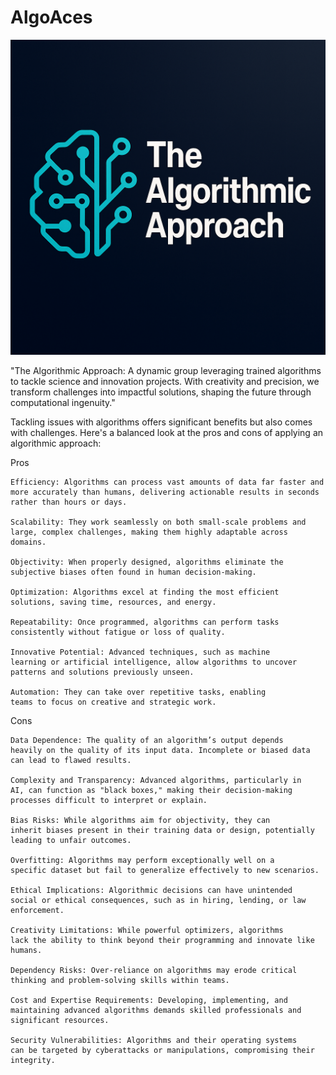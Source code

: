 # AlgoAces

![AlgoAces Logo](Algo1.png)

"The Algorithmic Approach: A dynamic group leveraging trained algorithms to tackle science and innovation projects. 
With creativity and precision, we transform challenges into impactful solutions, shaping the future through computational ingenuity."


Tackling issues with algorithms offers significant benefits but also comes with challenges. 
Here's a balanced look at the pros and cons of applying an algorithmic approach:

Pros

    Efficiency: Algorithms can process vast amounts of data far faster and 
    more accurately than humans, delivering actionable results in seconds rather than hours or days.

    Scalability: They work seamlessly on both small-scale problems and 
    large, complex challenges, making them highly adaptable across domains.

    Objectivity: When properly designed, algorithms eliminate the 
    subjective biases often found in human decision-making.

    Optimization: Algorithms excel at finding the most efficient 
    solutions, saving time, resources, and energy.

    Repeatability: Once programmed, algorithms can perform tasks 
    consistently without fatigue or loss of quality.

    Innovative Potential: Advanced techniques, such as machine 
    learning or artificial intelligence, allow algorithms to uncover patterns and solutions previously unseen.

    Automation: They can take over repetitive tasks, enabling 
    teams to focus on creative and strategic work.

Cons

    Data Dependence: The quality of an algorithm’s output depends 
    heavily on the quality of its input data. Incomplete or biased data can lead to flawed results.

    Complexity and Transparency: Advanced algorithms, particularly in 
    AI, can function as "black boxes," making their decision-making processes difficult to interpret or explain.

    Bias Risks: While algorithms aim for objectivity, they can 
    inherit biases present in their training data or design, potentially leading to unfair outcomes.

    Overfitting: Algorithms may perform exceptionally well on a 
    specific dataset but fail to generalize effectively to new scenarios.

    Ethical Implications: Algorithmic decisions can have unintended 
    social or ethical consequences, such as in hiring, lending, or law enforcement.

    Creativity Limitations: While powerful optimizers, algorithms 
    lack the ability to think beyond their programming and innovate like humans.

    Dependency Risks: Over-reliance on algorithms may erode critical 
    thinking and problem-solving skills within teams.

    Cost and Expertise Requirements: Developing, implementing, and 
    maintaining advanced algorithms demands skilled professionals and significant resources.

    Security Vulnerabilities: Algorithms and their operating systems 
    can be targeted by cyberattacks or manipulations, compromising their integrity.
